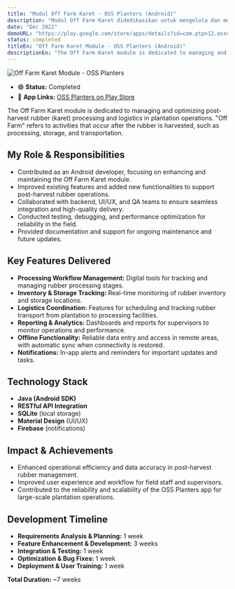 ```yaml
---
title: "Modul Off Farm Karet - OSS Planters (Android)"
description: "Modul Off Farm Karet didedikasikan untuk mengelola dan mengoptimalkan proses pasca panen karet, membantu pekebun dalam manajemen produksi dan distribusi hasil karet dengan lebih efisien."
date: "Dec 2022"
demoURL: "https://play.google.com/store/apps/details?id=com.ptpn12.oss&hl=en"
status: completed
titleEn: "Off Farm Karet Module - OSS Planters (Android)"
descriptionEn: "The Off Farm Karet module is dedicated to managing and optimizing post-harvest rubber processes, helping planters manage production and distribution of rubber products more efficiently."
---
```


![Off Farm Karet Module - OSS Planters](/off-farm-karet.png)

- 🟢 **Status:** Completed
- 📱 **App Links:** <a href="https://play.google.com/store/apps/details?id=com.ptpn12.oss&hl=en" target="_blank" rel="noopener noreferrer">OSS Planters on Play Store</a>

The Off Farm Karet module is dedicated to managing and optimizing post-harvest rubber (karet) processing and logistics in plantation operations. "Off Farm" refers to activities that occur after the rubber is harvested, such as processing, storage, and transportation.

## My Role & Responsibilities
- Contributed as an Android developer, focusing on enhancing and maintaining the Off Farm Karet module.
- Improved existing features and added new functionalities to support post-harvest rubber operations.
- Collaborated with backend, UI/UX, and QA teams to ensure seamless integration and high-quality delivery.
- Conducted testing, debugging, and performance optimization for reliability in the field.
- Provided documentation and support for ongoing maintenance and future updates.

## Key Features Delivered
- **Processing Workflow Management:** Digital tools for tracking and managing rubber processing stages.
- **Inventory & Storage Tracking:** Real-time monitoring of rubber inventory and storage locations.
- **Logistics Coordination:** Features for scheduling and tracking rubber transport from plantation to processing facilities.
- **Reporting & Analytics:** Dashboards and reports for supervisors to monitor operations and performance.
- **Offline Functionality:** Reliable data entry and access in remote areas, with automatic sync when connectivity is restored.
- **Notifications:** In-app alerts and reminders for important updates and tasks.

## Technology Stack
- **Java (Android SDK)**
- **RESTful API Integration**
- **SQLite** (local storage)
- **Material Design** (UI/UX)
- **Firebase** (notifications)

## Impact & Achievements
- Enhanced operational efficiency and data accuracy in post-harvest rubber management.
- Improved user experience and workflow for field staff and supervisors.
- Contributed to the reliability and scalability of the OSS Planters app for large-scale plantation operations.

## Development Timeline
- **Requirements Analysis & Planning:** 1 week
- **Feature Enhancement & Development:** 3 weeks
- **Integration & Testing:** 1 week
- **Optimization & Bug Fixes:** 1 week
- **Deployment & User Training:** 1 week

**Total Duration:** ~7 weeks